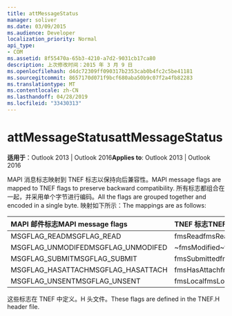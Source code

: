 ```yaml
---
title: attMessageStatus
manager: soliver
ms.date: 03/09/2015
ms.audience: Developer
localization_priority: Normal
api_type:
- COM
ms.assetid: 8f55470a-65b3-4210-a7d2-9031cb17ca80
description: 上次修改时间：2015 年 3 月 9 日
ms.openlocfilehash: d4dc72309ff090317b2353cab0b4fc2c5be41181
ms.sourcegitcommit: 8657170d071f9bcf680aba50b9c07f2a4fb82283
ms.translationtype: MT
ms.contentlocale: zh-CN
ms.lasthandoff: 04/28/2019
ms.locfileid: "33430313"
---
```

# <a name="attmessagestatus"></a><span data-ttu-id="6a6e6-103">attMessageStatus</span><span class="sxs-lookup"><span data-stu-id="6a6e6-103">attMessageStatus</span></span>

  
  
<span data-ttu-id="6a6e6-104">**适用于**：Outlook 2013 | Outlook 2016</span><span class="sxs-lookup"><span data-stu-id="6a6e6-104">**Applies to**: Outlook 2013 | Outlook 2016</span></span> 
  
<span data-ttu-id="6a6e6-105">MAPI 消息标志映射到 TNEF 标志以保持向后兼容性。</span><span class="sxs-lookup"><span data-stu-id="6a6e6-105">MAPI message flags are mapped to TNEF flags to preserve backward compatibility.</span></span> <span data-ttu-id="6a6e6-106">所有标志都组合在一起，并采用单个字节进行编码。</span><span class="sxs-lookup"><span data-stu-id="6a6e6-106">All the flags are grouped together and encoded in a single byte.</span></span> <span data-ttu-id="6a6e6-107">映射如下所示：</span><span class="sxs-lookup"><span data-stu-id="6a6e6-107">The mappings are as follows:</span></span>
  
|<span data-ttu-id="6a6e6-108">**MAPI 邮件标志**</span><span class="sxs-lookup"><span data-stu-id="6a6e6-108">**MAPI message flags**</span></span>|<span data-ttu-id="6a6e6-109">**TNEF 标志**</span><span class="sxs-lookup"><span data-stu-id="6a6e6-109">**TNEF flags**</span></span>|
|:-----|:-----|
|<span data-ttu-id="6a6e6-110">MSGFLAG_READ</span><span class="sxs-lookup"><span data-stu-id="6a6e6-110">MSGFLAG_READ</span></span>  <br/> |<span data-ttu-id="6a6e6-111">fmsRead</span><span class="sxs-lookup"><span data-stu-id="6a6e6-111">fmsRead</span></span>  <br/> |
|<span data-ttu-id="6a6e6-112">MSGFLAG_UNMODIFED</span><span class="sxs-lookup"><span data-stu-id="6a6e6-112">MSGFLAG_UNMODIFED</span></span>  <br/> |<span data-ttu-id="6a6e6-113">~fmsModified</span><span class="sxs-lookup"><span data-stu-id="6a6e6-113">~fmsModified</span></span>  <br/> |
|<span data-ttu-id="6a6e6-114">MSGFLAG_SUBMIT</span><span class="sxs-lookup"><span data-stu-id="6a6e6-114">MSGFLAG_SUBMIT</span></span>  <br/> |<span data-ttu-id="6a6e6-115">fmsSubmitted</span><span class="sxs-lookup"><span data-stu-id="6a6e6-115">fmsSubmitted</span></span>  <br/> |
|<span data-ttu-id="6a6e6-116">MSGFLAG_HASATTACH</span><span class="sxs-lookup"><span data-stu-id="6a6e6-116">MSGFLAG_HASATTACH</span></span>  <br/> |<span data-ttu-id="6a6e6-117">fmsHasAttach</span><span class="sxs-lookup"><span data-stu-id="6a6e6-117">fmsHasAttach</span></span>  <br/> |
|<span data-ttu-id="6a6e6-118">MSGFLAG_UNSENT</span><span class="sxs-lookup"><span data-stu-id="6a6e6-118">MSGFLAG_UNSENT</span></span>  <br/> |<span data-ttu-id="6a6e6-119">fmsLocal</span><span class="sxs-lookup"><span data-stu-id="6a6e6-119">fmsLocal</span></span>  <br/> |
   
<span data-ttu-id="6a6e6-120">这些标志在 TNEF 中定义。H 头文件。</span><span class="sxs-lookup"><span data-stu-id="6a6e6-120">These flags are defined in the TNEF.H header file.</span></span>
  


